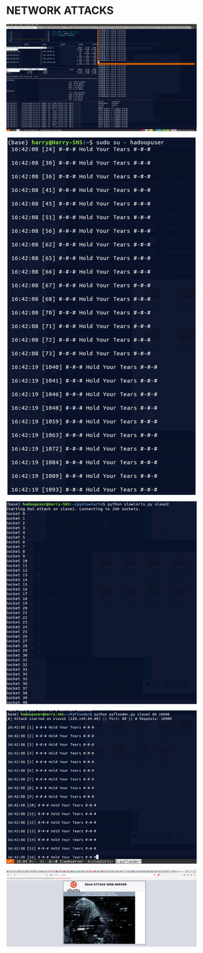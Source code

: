 # NETWORK ATTACKS

<p align="center">
  <img src="https://raw.githubusercontent.com/TrinhDinhPhuc/NetworkAttackTools/main/demo1.png">
</p>   

<p align="center">
  <img src="https://raw.githubusercontent.com/TrinhDinhPhuc/NetworkAttackTools/main/demo2.png">
</p>   

<p align="center">
  <img src="https://raw.githubusercontent.com/TrinhDinhPhuc/NetworkAttackTools/main/demo3.png">
</p>   

<p align="center">
  <img src="https://raw.githubusercontent.com/TrinhDinhPhuc/NetworkAttackTools/main/demo4.png">
</p>   
<p align="center">
  <img src="https://raw.githubusercontent.com/TrinhDinhPhuc/NetworkAttackTools/main/demo5.png">
</p>   
